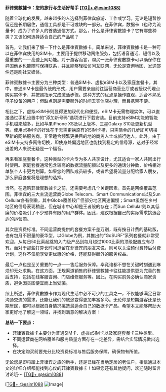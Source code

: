 **菲律賓數據卡：您的旅行与生活好帮手 [[TG💪+ @esim1088](https://t.me/s/esim1088)]**

随着全球化的发展，越来越多的人选择到菲律宾旅游、工作或学习。无论是短暂停留还是长期居住，通信工具都是不可或缺的一部分。在菲律宾，数据卡（也称为流量卡）成为了许多人的首选通信方式。那么，什么是菲律賓數據卡？它有哪些种类？又该如何选择适合自己的产品呢？

首先，让我们来了解一下什么是菲律賓數據卡。简单来说，菲律賓數據卡是一种可以在菲律宾使用的SIM卡，主要用于提供移动网络服务，包括语音通话、短信以及最重要的——高速上网功能。对于游客而言，购买一张菲律賓數據卡可以确保你在异国他乡也能随时保持联系，并且能够轻松访问互联网，无论是查询地图、发送邮件还是刷社交媒体。

菲律賓數據卡主要分为三种类型：普通SIM卡、虚拟eSIM卡以及家庭套餐卡。其中，普通SIM卡是最传统的形式，用户需要亲自前往运营商营业厅或者授权代理点购买实体卡，并按照指示完成激活步骤。这种方式的优点是操作直观，适合不熟悉电子设备的用户；但缺点则是需要额外的时间去实体店办理，而且携带不便。

相比之下，虚拟eSIM卡则显得更加现代化和便捷。eSIM卡无需物理实体，可以直接通过手机设置中的“添加新号码”选项进行下载安装。目前支持eSIM功能的智能手机越来越多，比如苹果iPhone XS及以上版本、三星Galaxy S10及更新机型等。使用eSIM卡的好处在于无需更换原有的SIM卡槽，只需简单的几步即可切换至新的网络服务商，非常适合频繁更换目的地的商务人士或旅行达人。此外，由于eSIM卡支持多网络切换，即使身处偏远地区也能找到稳定的信号源，这对于经常出差的人来说无疑是一个福音。

再来看家庭套餐卡，这种类型的卡片专为多人共享设计，尤其适合一家人共同出行时使用。家庭套餐通常包含较高的数据流量配额以及更多的通话分钟数，价格相对单张个人卡更为划算。如果您的团队成员较多，或者希望将流量分配给家人朋友，那么家庭套餐将是理想的选择。

当然，在选购菲律賓數據卡之前，还需要考虑几个关键因素。首先是网络覆盖范围。菲律宾的三大主流运营商Globe Telecom、Smart Communications以及Sun Cellular各有侧重，其中Globe覆盖较广但部分地区网速偏慢；Smart虽然在乡村地区的信号表现稍逊，但在城市中心却是王者般的存在；而Sun Cellular则以其低廉的价格吸引了不少预算有限的用户群体。因此，建议根据自己的实际需求挑选合适的运营商。

其次是资费标准。不同运营商提供的套餐方案千差万别，既有按日计费的基础版，也有包月不限量的豪华型。以Globe为例，其推出的“GoSURF”系列套餐就非常受欢迎，从每日50比索起跳的入门级产品到每月超过1000比索的顶级配置应有尽有。而对于那些打算长时间逗留在菲律宾的朋友来说，则可以关注预付费转后付费计划，这样不仅能享受更优惠的价格，还能获得额外的服务权益。

最后一点也是至关重要的一点——售后服务保障。毕竟谁都不想在关键时刻遇到麻烦却无处求助。在这方面，正规渠道销售的菲律賓數據卡往往能提供更为完善的售后支持，包括在线客服咨询、门店维修服务等。因此，在购买前务必确认商家资质，避免因贪图便宜而上当受骗。

综上所述，菲律賓數據卡作为现代生活中必不可少的工具之一，不仅能够满足日常沟通交流的需求，还能让我们的旅途变得更加丰富多彩。无论你是短期游客还是长期居民，都可以根据自身情况挑选最适合自己的数据卡产品。希望本文能够帮助大家更好地了解这一领域，并找到满意的解决方案！

**总结一下要点：**
- 菲律賓數據卡主要分为普通SIM卡、虚拟eSIM卡以及家庭套餐卡三种类型。
- 不同运营商在网络覆盖和服务质量方面存在一定差异，需结合实际情况做出选择。
- 在决定购买前要充分比较资费标准与售后服务保障，确保物有所值。

无论您是即将踏上菲律宾之旅的新手，还是已经在当地定居的老住户，相信通过本文的详细介绍都能找到心仪的菲律賓數據卡！如果您还有其他疑问，欢迎随时留言讨论哦～ [[TG💪+ @esim1088](https://t.me/s/esim1088)]

[[TG💪+ @esim1088](https://t.me/s/esim1088) ![Image](https://i.postimg.cc/4NQfJmqS/Snipaste-2025-05-13-00-14-12.png)]